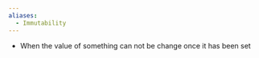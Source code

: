 ```yaml
---
aliases:
  - Immutability
---
```

- When the value of something can not be change once it has been set